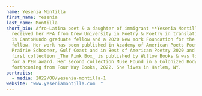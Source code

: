 ```yaml
---
name: Yesenia Montilla
first_name: Yesenia
last_name: Montilla
short_bio: Afro-Latina poet & a daughter of immigrant **Yesenia Montilla**
  received her MFA from Drew University in Poetry & Poetry in translation. She
  is CantoMundo graduate fellow and a 2020 New York Foundation for the Arts
  fellow. Her work has been published in Academy of American Poets Poem-a-Day,
  Prairie Schooner, Gulf Coast and in Best of American Poetry 2020 and 2021. Her
  first collection _The Pink Box_ is published by Willow Books & was longlisted
  for a PEN award. Her second collection Muse Found in a Colonized Body is
  forthcoming from Four Way Books, 2022. She lives in Harlem, NY.
portraits:
  - media: 2022/08/yesenia-montilla-1
website: "www.yeseniamontilla.com  "
---
```

